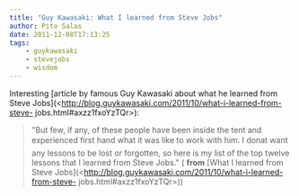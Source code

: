 ```yaml
---
title: "Guy Kawasaki: What I learned from Steve Jobs"
author: Pito Salas
date: 2011-12-08T17:13:25
tags:
    - guykawasaki
    - stevejobs
    - wisdom
---
```




Interesting [article by famous Guy Kawasaki about what he learned from Steve
Jobs](<http://blog.guykawasaki.com/2011/10/what-i-learned-from-steve-
jobs.html#axzz1fxoYzTQr>):

> "But few, if any, of these people have been inside the tent and experienced
> first hand what it was like to work with him. I donat want any lessons to
> be lost or forgotten, so here is my list of the top twelve lessons that I
> learned from Steve Jobs." ( **from** [What I learned from Steve
> Jobs](<http://blog.guykawasaki.com/2011/10/what-i-learned-from-steve-
> jobs.html#axzz1fxoYzTQr>))



